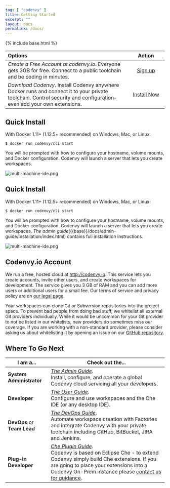 ```yaml
---
tag: [ "codenvy" ]
title: Getting Started
excerpt: ""
layout: docs
permalink: /docs/
---
```

{% include base.html %}

|Options |&nbsp;&nbsp;&nbsp;&nbsp;&nbsp;&nbsp;Action&nbsp;&nbsp;&nbsp;&nbsp;&nbsp;&nbsp;|
|:--- | :---: |
|*Create a Free Account at codenvy.io*. Everyone gets 3GB for free. Connect to a public toolchain and be coding in minutes.| [Sign up](https://codenvy.io/)
|*Download Codenvy*. Install Codenvy anywhere Docker runs and connect it to your private toolchain. Control security and configuration–even add your own extensions.|[Install Now]({{base}}{{site.links["admin-installation"]}})

## Quick Install
With Docker 1.11+ (1.12.5+ recommended) on Windows, Mac, or Linux:
```
$ docker run codenvy/cli start
```
You will be prompted with how to configure your hostname, volume mounts, and Docker configuration. Codenvy will launch a server that lets you create workspaces. 

![multi-machine-ide.png]({{base}}/docs/assets/imgs/codenvy/multi-machine-ide.png)

## Quick Install
With Docker 1.11+ (1.12.5+ recommended) on Windows, Mac, or Linux:
```
$ docker run codenvy/cli start
```
You will be prompted with how to configure your hostname, volume mounts, and Docker configuration. Codenvy will launch a server that lets you create workspaces. *The admin guide*({{base}}/docs/admin-guide/installation/index.html) contains full installation instructions.

![multi-machine-ide.png]({{base}}/docs/assets/imgs/codenvy/multi-machine-ide.png)

## Codenvy.io Account
We run a free, hosted cloud at http://codenvy.io. This service lets you create accounts, invite other users, and create workspaces for development. The service gives you 3 GB of RAM and you can add more users or additional users for a small fee. Our terms of service and privacy policy are on [our legal page](http://codenvy.com/legal).

Your workspaces can clone Git or Subversion repositories into the project space. To prevent bad people from doing bad stuff, we whitelist all external Git providers individually. While it would be uncommon for your Git provider to not be listed in our whitelists, new providers do sometimes miss our coverage. If you are working with a non-standard provider, please consider asking us about whitelisting it by opening an issue on our [GitHub repository](http://github.com).

## Where To Go Next  

|I am a...| Check out the... |
| --- | --- |
| **System Administrator** | [*The Admin Guide*]({{base}}/docs/admin-guide/installation/index.html).<br> Install, configure, and operate a global Codenvy cloud servicing all your developers. |
| **Developer** | [*The User Guide*]({{base}}/docs/getting-started/admin-intro/index.html).<br> Configure and use workspaces and the Che IDE (or any desktop IDE). |
| **DevOps** or **Team Lead** | [*The DevOps Guide*]({{base}}/docs/integration-guide/workspace-automation/index.html).<br> Automate workspace creation with Factories and integrate Codenvy with your private toolchain including GitHub, BitBucket, JIRA and Jenkins. |
| **Plug-in Developer** | [*Che Plugin Guide*](https://www.eclipse.org/che/docs/plugins/introduction/index.html).<br> Codenvy is based on Eclipse Che - to extend Codenvy simply build Che extensions. If you are going to place your extensions into a Codenvy On-Prem instance please [contact us for guidance](https://codenvy.com/contact/questions/). |

